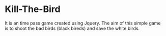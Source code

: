 # Kill-The-Bird
It is an time pass game created using Jquery. 
The aim of this simple game is to shoot the bad birds (black bireds) and save the white birds.

